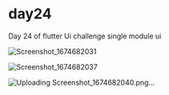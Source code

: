 # day24

Day 24 of flutter Ui challenge
single module ui

![Screenshot_1674682031](https://user-images.githubusercontent.com/66890167/214695531-2a99e73f-b901-4d93-9b36-a33336d95797.png)

![Screenshot_1674682037](https://user-images.githubusercontent.com/66890167/214695532-d37c38bf-83ed-4a2d-91c4-c2d53c1a2dfd.png)

![Uploading Screenshot_1674682040.png…]()
